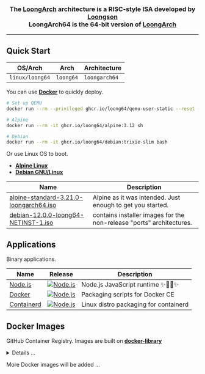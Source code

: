 <h3 align="center">The <a href="https://wiki.debian.org/LoongArch">LoongArch</a> architecture is a RISC-style ISA developed by <a href="https://www.loongson.cn/">Loongson</a> <br> LoongArch64 is the 64-bit version of <a href="https://wiki.debian.org/LoongArch">LoongArch</a></h3>

------------------------------

## Quick Start

| OS/Arch         | Arch      | Architecture   |
| --------------- | --------- | -------------- |
| `linux/loong64` | `loong64` | `loongarch64`  |

You can use **[Docker](https://docs.docker.com/get-started/get-docker/)** to quickly deploy.

```bash
# Set up QEMU
docker run --rm --privileged ghcr.io/loong64/qemu-user-static --reset -p yes

# Alpine
docker run --rm -it ghcr.io/loong64/alpine:3.12 sh

# Debian
docker run --rm -it ghcr.io/loong64/debian:trixie-slim bash
```

Or use Linux OS to boot.

- **[Alpine Linux](https://www.alpinelinux.org/downloads/)** 
- **[Debian GNU/Linux](https://cdimage.debian.org/cdimage/ports/snapshots/2024-11-11/)** 

| Name                                                                                                                                              | Description                                                          |
| ------------------------------------------------------------------------------------------------------------------------------------------------- | -------------------------------------------------------------------- |
| [alpine-standard-3.21.0-loongarch64.iso](https://dl-cdn.alpinelinux.org/alpine/v3.21/releases/loongarch64/alpine-standard-3.21.0-loongarch64.iso) | Alpine as it was intended. Just enough to get you started.           |
| [debian-12.0.0-loong64-NETINST-1.iso](https://cdimage.debian.org/cdimage/ports/tests/loong64-test-20241115-2/debian-12.0.0-loong64-NETINST-1.iso) | contains installer images for the non-release "ports" architectures. |

## Applications

Binary applications.

| Name                                                                   | Release                                                                                                                                                         | Description                            |
| ---------------------------------------------------------------------- | --------------------------------------------------------------------------------------------------------------------------------------------------------------- | -------------------------------------- |
| [Node.js](https://github.com/loong64/node/releases)                    | <a href="https://github.com/loong64/node/releases"><img alt="Node.js" src="https://img.shields.io/github/release/loong64/node.svg"/></a>                        | Node.js JavaScript runtime ✨🐢🚀✨  |
| [Docker](https://github.com/loong64/docker-ce-packaging/releases)      | <a href="https://github.com/loong64/docker-ce-packaging"><img alt="Node.js" src="https://img.shields.io/github/release/loong64/docker-ce-packaging.svg"/></a>   | Packaging scripts for Docker CE        |
| [Containerd](https://github.com/loong64/containerd-packaging/releases) | <a href="https://github.com/loong64/containerd-packaging"><img alt="Node.js" src="https://img.shields.io/github/release/loong64/containerd-packaging.svg"/></a> | Linux distro packaging for containerd  |

## Docker Images

GitHub Container Registry. Images are built on **[docker-library](https://github.com/loong64/docker-library)**

<details>

<summary>Details ...</summary>

| Name                                                                                      | Tag                | Pull Command                                             |
| ----------------------------------------------------------------------------------------- | ------------------ | -------------------------------------------------------- |
| [alpine](https://github.com/loong64/docker-debian-build/pkgs/container/alpine)            | `3.21`             | `docker pull ghcr.io/loong64/alpine:3.21`                |
| [debian](https://github.com/loong64/docker-debian-build/pkgs/container/debian)            | `trixie`           | `docker pull ghcr.io/loong64/debian:trixie`              |
| [debian](https://github.com/loong64/docker-debian-build/pkgs/container/debian)            | `trixie-slim`      | `docker pull ghcr.io/loong64/debian:trixie-slim`         |
| [buildpack-deps](https://github.com/loong64/docker-library/pkgs/container/buildpack-deps) | `trixie`           | `docker pull ghcr.io/loong64/buildpack-deps:trixie`      |
| [buildpack-deps](https://github.com/loong64/docker-library/pkgs/container/buildpack-deps) | `trixie-scm`       | `docker pull ghcr.io/loong64/buildpack-deps:trixie-scm`  |
| [buildpack-deps](https://github.com/loong64/docker-library/pkgs/container/buildpack-deps) | `trixie-curl`      | `docker pull ghcr.io/loong64/buildpack-deps:trixie-curl` |
| [golang](https://github.com/loong64/docker-library/pkgs/container/golang)                 | `1.21-alpine`      | `docker pull ghcr.io/loong64/golang:1.21-alpine`         |
| [golang](https://github.com/loong64/docker-library/pkgs/container/golang)                 | `1.21-trixie`      | `docker pull ghcr.io/loong64/golang:1.21-trixie`         |
| [golang](https://github.com/loong64/docker-library/pkgs/container/golang)                 | `1.22-alpine`      | `docker pull ghcr.io/loong64/golang:1.22-alpine`         |
| [golang](https://github.com/loong64/docker-library/pkgs/container/golang)                 | `1.22-trixie`      | `docker pull ghcr.io/loong64/golang:1.22-trixie`         |
| [golang](https://github.com/loong64/docker-library/pkgs/container/golang)                 | `1.23-alpine`      | `docker pull ghcr.io/loong64/golang:1.23-alpine`         |
| [golang](https://github.com/loong64/docker-library/pkgs/container/golang)                 | `1.23-trixie`      | `docker pull ghcr.io/loong64/golang:1.23-trixie`         |
| [node](https://github.com/loong64/docker-library/pkgs/container/node)                     | `18-alpine`        | `docker pull ghcr.io/loong64/node:18-alpine`             |
| [node](https://github.com/loong64/docker-library/pkgs/container/node)                     | `18-trixie`        | `docker pull ghcr.io/loong64/node:18-trixie`             |
| [node](https://github.com/loong64/docker-library/pkgs/container/node)                     | `18-trixie-slim`   | `docker pull ghcr.io/loong64/node:18-trixie-slim`        |
| [node](https://github.com/loong64/docker-library/pkgs/container/node)                     | `20-alpine`        | `docker pull ghcr.io/loong64/node:20-alpine`             |
| [node](https://github.com/loong64/docker-library/pkgs/container/node)                     | `20-trixie`        | `docker pull ghcr.io/loong64/node:20-trixie`             |
| [node](https://github.com/loong64/docker-library/pkgs/container/node)                     | `20-trixie-slim`   | `docker pull ghcr.io/loong64/node:20-trixie-slim`        |
| [node](https://github.com/loong64/docker-library/pkgs/container/node)                     | `22-alpine`        | `docker pull ghcr.io/loong64/node:22-alpine`             |
| [node](https://github.com/loong64/docker-library/pkgs/container/node)                     | `23-alpine`        | `docker pull ghcr.io/loong64/node:23-alpine`             |
| [python](https://github.com/loong64/docker-library/pkgs/container/python)                 | `3.9-alpine`       | `docker pull ghcr.io/loong64/python:3.9-alpine`          |
| [python](https://github.com/loong64/docker-library/pkgs/container/python)                 | `3.9-trixie`       | `docker pull ghcr.io/loong64/python:3.9-trixie`          |
| [python](https://github.com/loong64/docker-library/pkgs/container/python)                 | `3.9-slim-trixie`  | `docker pull ghcr.io/loong64/python:3.9-slim-trixie`     |
| [python](https://github.com/loong64/docker-library/pkgs/container/python)                 | `3.10-alpine`      | `docker pull ghcr.io/loong64/python:3.10-alpine`         |
| [python](https://github.com/loong64/docker-library/pkgs/container/python)                 | `3.10-trixie`      | `docker pull ghcr.io/loong64/python:3.10-trixie`         |
| [python](https://github.com/loong64/docker-library/pkgs/container/python)                 | `3.10-slim-trixie` | `docker pull ghcr.io/loong64/python:3.10-slim-trixie`    |
| [python](https://github.com/loong64/docker-library/pkgs/container/python)                 | `3.11-alpine`      | `docker pull ghcr.io/loong64/python:3.11-alpine`         |
| [python](https://github.com/loong64/docker-library/pkgs/container/python)                 | `3.11-trixie`      | `docker pull ghcr.io/loong64/python:3.11-trixie`         |
| [python](https://github.com/loong64/docker-library/pkgs/container/python)                 | `3.11-slim-trixie` | `docker pull ghcr.io/loong64/python:3.11-slim-trixie`    |
| [python](https://github.com/loong64/docker-library/pkgs/container/python)                 | `3.12-alpine`      | `docker pull ghcr.io/loong64/python:3.12-alpine`         |
| [python](https://github.com/loong64/docker-library/pkgs/container/python)                 | `3.12-trixie`      | `docker pull ghcr.io/loong64/python:3.12-trixie`         |
| [python](https://github.com/loong64/docker-library/pkgs/container/python)                 | `3.12-slim-trixie` | `docker pull ghcr.io/loong64/python:3.12-slim-trixie`    |
| [python](https://github.com/loong64/docker-library/pkgs/container/python)                 | `3.13-alpine`      | `docker pull ghcr.io/loong64/python:3.13-alpine`         |
| [python](https://github.com/loong64/docker-library/pkgs/container/python)                 | `3.13-trixie`      | `docker pull ghcr.io/loong64/python:3.13-trixie`         |
| [python](https://github.com/loong64/docker-library/pkgs/container/python)                 | `3.13-slim-trixie` | `docker pull ghcr.io/loong64/python:3.13-slim-trixie`    |

</details>

More Docker images will be added ...
